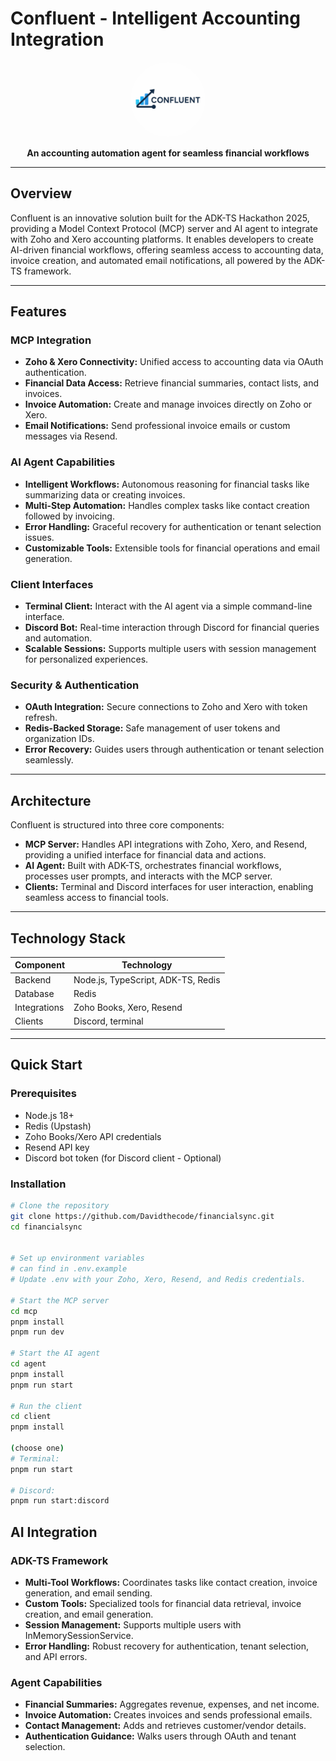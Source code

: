# **Confluent - Intelligent Accounting Integration**

<div align="center">
  <img src="client/public/confluent.png" alt="confluent Logo" width="120" height="120" style="border-radius: 50%;">
  
  **An accounting automation agent for seamless financial workflows**
</div>

---

## **Overview**
Confluent is an innovative solution built for the ADK-TS Hackathon 2025, providing a Model Context Protocol (MCP) server and AI agent to integrate with Zoho and Xero accounting platforms. It enables developers to create AI-driven financial workflows, offering seamless access to accounting data, invoice creation, and automated email notifications, all powered by the ADK-TS framework.

---

## **Features**

### **MCP Integration**
- **Zoho & Xero Connectivity:** Unified access to accounting data via OAuth authentication.
- **Financial Data Access:** Retrieve financial summaries, contact lists, and invoices.
- **Invoice Automation:** Create and manage invoices directly on Zoho or Xero.
- **Email Notifications:** Send professional invoice emails or custom messages via Resend.

### **AI Agent Capabilities**
- **Intelligent Workflows:** Autonomous reasoning for financial tasks like summarizing data or creating invoices.
- **Multi-Step Automation:** Handles complex tasks like contact creation followed by invoicing.
- **Error Handling:** Graceful recovery for authentication or tenant selection issues.
- **Customizable Tools:** Extensible tools for financial operations and email generation.

### **Client Interfaces**
- **Terminal Client:** Interact with the AI agent via a simple command-line interface.
- **Discord Bot:** Real-time interaction through Discord for financial queries and automation.
- **Scalable Sessions:** Supports multiple users with session management for personalized experiences.

### **Security & Authentication**
- **OAuth Integration:** Secure connections to Zoho and Xero with token refresh.
- **Redis-Backed Storage:** Safe management of user tokens and organization IDs.
- **Error Recovery:** Guides users through authentication or tenant selection seamlessly.

---

## **Architecture**
Confluent is structured into three core components:

- **MCP Server:** Handles API integrations with Zoho, Xero, and Resend, providing a unified interface for financial data and actions.  
- **AI Agent:** Built with ADK-TS, orchestrates financial workflows, processes user prompts, and interacts with the MCP server.  
- **Clients:** Terminal and Discord interfaces for user interaction, enabling seamless access to financial tools.

---

## **Technology Stack**

| Component | Technology |
|------------|-------------|
| Backend | Node.js, TypeScript, ADK-TS, Redis |
| Database | Redis | 
| Integrations | Zoho Books, Xero, Resend |
| Clients | Discord, terminal |

---

## **Quick Start**

### **Prerequisites**
- Node.js 18+
- Redis (Upstash)
- Zoho Books/Xero API credentials
- Resend API key
- Discord bot token (for Discord client - Optional)

### **Installation**
```bash
# Clone the repository
git clone https://github.com/Davidthecode/financialsync.git
cd financialsync


# Set up environment variables
# can find in .env.example
# Update .env with your Zoho, Xero, Resend, and Redis credentials.

# Start the MCP server
cd mcp
pnpm install
pnpm run dev

# Start the AI agent
cd agent
pnpm install
pnpm run start

# Run the client
cd client
pnpm install

(choose one)
# Terminal:
pnpm run start

# Discord:
pnpm run start:discord

```

## **AI Integration**

### **ADK-TS Framework**
- **Multi-Tool Workflows:** Coordinates tasks like contact creation, invoice generation, and email sending.  
- **Custom Tools:** Specialized tools for financial data retrieval, invoice creation, and email generation.  
- **Session Management:** Supports multiple users with InMemorySessionService.  
- **Error Handling:** Robust recovery for authentication, tenant selection, and API errors.  

### **Agent Capabilities**
- **Financial Summaries:** Aggregates revenue, expenses, and net income.  
- **Invoice Automation:** Creates invoices and sends professional emails.  
- **Contact Management:** Adds and retrieves customer/vendor details.  
- **Authentication Guidance:** Walks users through OAuth and tenant selection.
